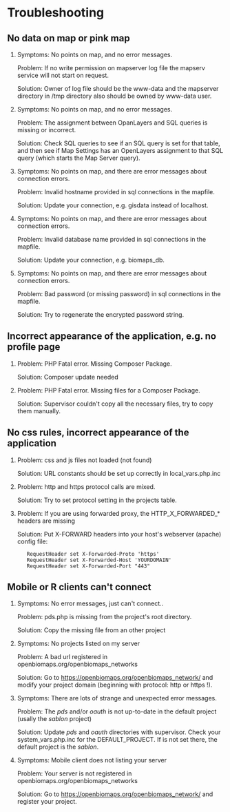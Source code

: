 Troubleshooting
===============

No data on map or pink map
--------------------------

1) Symptoms: No points on map, and no error messages. 
   
   Problem: If no write permission on mapserver log file the mapserv service will not start on request. 
   
   Solution: Owner of log file should be the www-data and the mapserver directory in /tmp directory also should be owned by www-data user.

2) Symptoms: No points on map, and no error messages.
   
   Problem: The assignment between OpanLayers and SQL queries is missing or incorrect.
   
   Solution: Check SQL queries to see if an SQL query is set for that table, and then see if Map Settings has an OpenLayers assignment to that SQL query (which starts the Map Server query).

3) Symptoms: No points on map, and there are error messages about connection errors. 
   
   Problem: Invalid hostname provided in sql connections in the mapfile. 
   
   Solution: Update your connection, e.g. gisdata instead of localhost.

4) Symptoms: No points on map, and there are error messages about connection errors. 
   
   Problem: Invalid database name provided in sql connections in the mapfile.
   
   Solution: Update your connection, e.g. biomaps_db.

5) Symptoms: No points on map, and there are error messages about connection errors. 
   
   Problem: Bad password (or missing password) in sql connections in the mapfile. 
   
   Solution: Try to regenerate the encrypted password string.

Incorrect appearance of the application, e.g. no profile page
-------------------------------------------------------------

1) Problem: PHP Fatal error. Missing Composer Package.
   
   Solution: Composer update needed

2) Problem: PHP Fatal error. Missing files for a Composer Package.
   
   Solution: Supervisor couldn't copy all the necessary files, try to copy them manually.


No css rules, incorrect appearance of the application
-----------------------------------------------------

1) Problem: css and js files not loaded (not found)

   Solution: URL constants should be set up correctly in local_vars.php.inc

2) Problem: http and https protocol calls are mixed. 
   
   Solution: Try to set protocol setting in the projects table.

3) Problem: If you are using forwarded proxy, the HTTP_X_FORWARDED_* headers are missing
   
   Solution: Put X-FORWARD headers into your host's webserver (apache) config file:
   ```
      RequestHeader set X-Forwarded-Proto 'https'
      RequestHeader set X-Forwarded-Host 'YOURDOMAIN'
      RequestHeader set X-Forwarded-Port "443"
   ```

Mobile or R clients can't connect
---------------------------------

1) Symptoms: No error messages, just can't connect..
   
   Problem: pds.php is missing from the project's root directory.
   
   Solution: Copy the missing file from an other project

2) Symptoms: No projects listed on my server
   
   Problem: A bad url registered in openbiomaps.org/openbiomaps_networks
   
   Solution: Go to https://openbiomaps.org/openbiomaps_network/ and modify your project domain (beginning with protocol: http or https !).

3) Symptoms: There are lots of strange and unexpected error messages.
   
   Problem: The *pds* and/or *oauth* is not up-to-date in the default project (usally the *sablon* project)
   
   Solution: Update *pds* and *oauth* directories with supervisor. Check your system_vars.php.inc for the DEFAULT_PROJECT. If is not set there, the default project is the *sablon*.

4) Symptoms: Mobile client does not listing your server
   
   Problem: Your server is not registered in openbiomaps.org/openbiomaps_networks
   
   Solution: Go to https://openbiomaps.org/openbiomaps_network/ and register your project.
